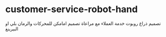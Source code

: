 # customer-service-robot-hand
تصميم ذراع روبوت خدمة العملاء مع مراعاة تصميم امامكن للمحركات والرمان بلي او البيرينغ 

